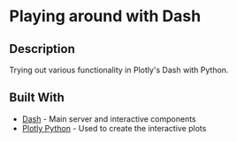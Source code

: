 # Playing around with Dash

## Description

Trying out various functionality in Plotly's Dash with Python. 

## Built With

- [Dash](https://dash.plot.ly/) - Main server and interactive components
- [Plotly Python](https://plot.ly/python/) - Used to create the interactive plots
